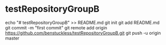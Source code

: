 # testRepositoryGroupB

echo "# testRepositoryGroupB" >> README.md
git init
git add README.md
git commit -m "first commit"
git remote add origin https://github.com/benstuckless/testRepositoryGroupB.git
git push -u origin master
